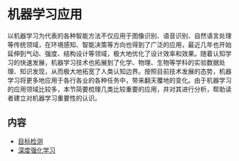 # 机器学习应用


以机器学习为代表的各种智能方法不仅应用于图像识别、语音识别、自然语言处理等传统领域，在环境感知、智能决策等方向也得到了广泛的应用，最近几年也开始延伸到气动、强度、结构设计等领域，极大地优化了设计效率和效果。随着认知学习的快速发展，机器学习技术也拓展到了化学、物理、生物等学科的实验数据处理、知识发现，从而极大地拓宽了人类认知边界。按照目前技术发展的态势，机器学习将更多地应用于各行各业的各种任务中，带来翻天覆地的变化。由于机器学习的应用领域比较多，本节简要梳理几类比较重要的应用，并对其进行分析，帮助读者建立对机器学习重要性的认识。



## 内容

* [目标检测](app_1_object-detection/README.md)
* [深度强化学习](app_2_dqn/README.md)

